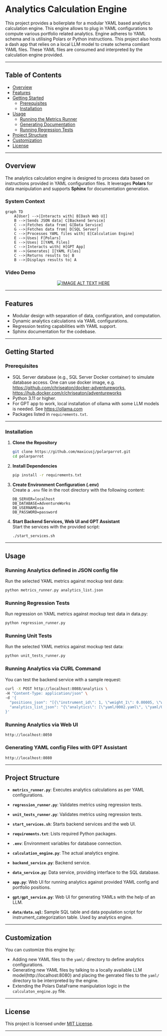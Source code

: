 # **Analytics Calculation Engine**

This project provides a bolierplate for a modular YAML based analytics calculation engine. This engine allows to plug in  YAML configurations to compute various portfolio related analytics. Engine adheres to YAML schema and is utilising Polars or Python instructions. This project also hosts a dash app that relies on a local LLM model to create schema comliant YAML files. These YAML files are consumed and interpreted by the calculation engine provided. 

---

## **Table of Contents**

- [Overview](#overview)
- [Features](#features)
- [Getting Started](#getting-started)
  - [Prerequisites](#prerequisites)
  - [Installation](#installation)
- [Usage](#usage)
  - [Running the Metrics Runner](#running-the-metrics-runner)
  - [Generating Documentation](#generating-documentation)
  - [Running Regression Tests](#running-regression-tests)
- [Project Structure](#project-structure)
- [Customization](#customization)
- [License](#license)

---

## **Overview**

The analytics calculation engine is designed to process data based on instructions provided in YAML configuration files. It leverages **Polars** for data manipulation and supports **Sphinx** for documentation generation.


### **System Context**

```mermaid
graph TD
    A[User] -->|Interacts with| B[Dash Web UI]
    B -->|Sends JSON data| C[Backend Service]
    C -->|Fetches data from| G[Data Service]
    G -->|Fetches data from| D[SQL Server]
    C -->|Processes YAML files with| E[Calculation Engine]
    E -->|Uses| F[Polars]
    E -->|Uses| I[YAML Files]
    C -->|Interacts with| H[GPT App]
    H -->|Generates| I[YAML Files]
    C -->|Returns results to| B
    B -->|Displays results to| A
```

### **Video Demo**
<p style="text-align: center;">
  <a href="https://www.youtube.com/watch?v=Ni_uL8xlDas">
    <img src="https://img.youtube.com/vi/Ni_uL8xlDas/0.jpg" alt="IMAGE ALT TEXT HERE" />
  </a>
</p>


---

## **Features**

- Modular design with separation of data, configuration, and computation.
- Dynamic analytics calculations via YAML configurations.
- Regression testing capabilities with YAML support.
- Sphinx documentation for the codebase.

---

## **Getting Started**

### **Prerequisites**

- SQL Server database (e.g., SQL Server Docker container) to simulate database access. One can use docker image, e.g. https://github.com/chriseaton/docker-adventureworks, https://hub.docker.com/r/chriseaton/adventureworks
- Python 3.11 or higher.
- For GPT app to work, local installation of ollama with some LLM models is needed. See https://ollama.com
- Packages listed in `requirements.txt`.

---

### **Installation**

1. **Clone the Repository**  
   ```bash
   git clone https://github.com/maxicusj/polarparrot.git
   cd polarparrot
   ```

2. **Install Dependencies**  
   ```bash
   pip install -r requirements.txt
   ```

3. **Create Environment Configuration (.env)**  
   Create a `.env` file in the root directory with the following content:
   ```plaintext
   DB_SERVER=localhost
   DB_DATABASE=AdventureWorks
   DB_USERNAME=sa
   DB_PASSWORD=password
   ```

4. **Start Backend Services, Web UI and GPT Assistant**  
   Start the services with the provided script:
   ```bash
   ./start_services.sh
   ```

---

## **Usage**

### **Running Analytics defined in JSON config file**
Run the selected YAML metrics against mockup test data:
```bash
python metrics_runner.py analytics_list.json
```

### **Running Regression Tests**
Run regression on YAML metrics against mockup test data in data.py:
```bash
python regression_runner.py
```

### **Running Unit Tests**
Run the selected YAML metrics against mockup test data:
```bash
python unit_tests_runner.py
```

### **Running Analytics via CURL Command**  
   You can test the backend service with a sample request:
   ```bash
   curl -X POST http://localhost:8088/analytics \
   -H "Content-Type: application/json" \
   -d '{
     "positions_json": "[{\"instrument_id\": 1, \"weight_1\": 0.00005, \"weight_2\": 0.00004, \"weight_3\": 0.00003, \"weight_4\": 0.00005, \"is_laggard\": true}, {\"instrument_id\": 2, \"weight_1\": 0.00007, \"weight_2\": 0.00006, \"weight_3\": 0.00007, \"weight_4\": 0.00006, \"is_laggard\": false}, {\"instrument_id\": 3, \"weight_1\": 0.0001, \"weight_2\": 0.00008, \"weight_3\": 0.00002, \"weight_4\": 0.0001, \"is_laggard\": true}, {\"instrument_id\": 4, \"weight_1\": 0.00002, \"weight_2\": 0.00005, \"weight_3\": 0.00009, \"weight_4\": 0.00002, \"is_laggard\": true}, {\"instrument_id\": 5, \"weight_1\": 0.00009, \"weight_2\": 0.00007, \"weight_3\": 0.00005, \"weight_4\": 0.00007, \"is_laggard\": false}]", 
     "analytics_list_json": "{\"analytics\": [\"yaml/0002.yaml\", \"yaml/0004.yaml\"]}"
   }'
   ```

   ### **Running Analytics via Web UI** 
   ```
   http://localhost:8050
   ```

   ### **Generating YAML config Files with GPT Assistant** 
   ```
   http://localhost:8080
   ```


---

## **Project Structure**

- **`metrics_runner.py`**: Executes analytics calculations as per YAML configurations.
- **`regression_runner.py`**: Validates metrics using regression tests.
- **`unit_tests_runner.py`**: Validates metrics using regression tests.
- **`start_services.sh`**: Starts backend services and the web UI.
- **`requirements.txt`**: Lists required Python packages.
- **`.env`**: Environment variables for database connection.

- **`calculation_engine.py`**: The actual analytics engine.
- **`backend_service.py`**: Backend service.
- **`data_service.py`**: Data service, providing interface to the SQL database.
- **`app.py`**: Web UI for running analytics against provided YAML config and portfolio positions.
- **`gpt/gpt_service.py`**: Web UI for generating YAMLs with the help of an LLM.
- **`data/data.sql`**: Sample SQL table and data population script for instrument_categorization table. Used by analytics engine.

---

## **Customization**

You can customize this engine by:
- Adding new YAML files to the `yaml/` directory to define analytics configurations.
- Generating new YAML files by talking to a locally available LLM model(http://localhost:8080) and placing the genrated files to the `yaml/` directory to be interrpreted by the engine.
- Extending the Polars DataFrame manipulation logic in the `calculaton_engine.py` file.

---

## **License**

This project is licensed under [MIT License](LICENSE).

---
